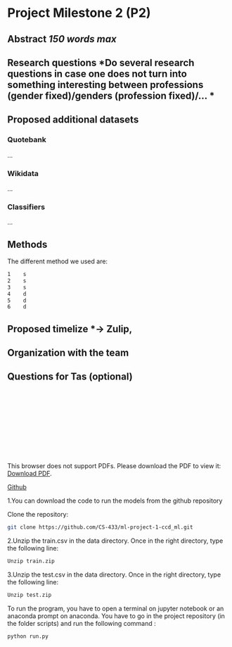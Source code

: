 # Project Milestone 2 (P2)

## Abstract *150 words max*


## Research questions *Do several research questions in case one does not turn into something interesting between professions (gender fixed)/genders (profession fixed)/... *


## Proposed additional datasets

### Quotebank

...

### Wikidata

...

### Classifiers

...


## Methods
 The different method we used are:
```bash
1    s
2    s
3    s
4    d
5    d
6    d
```

## Proposed timelize *-> Zulip, 


## Organization with the team


## Questions for Tas (optional)


<object data="https://github.com/CS-433/ml-project-1-ccd_ml/blob/main/Machine_Learning_to_discover_Higgs_Boson.pdf" type="application/pdf" width="700px" height="700px">
    <embed src="https://github.com/CS-433/ml-project-1-ccd_ml/blob/main/Machine_Learning_to_discover_Higgs_Boson.pdf">
        <p>This browser does not support PDFs. Please download the PDF to view it: <a href="https://github.com/CS-433/ml-project-1-ccd_ml/blob/main/Machine_Learning_to_discover_Higgs_Boson.pdf">Download PDF</a>.</p>
    </embed>
</object>

[Github](https://github.com/CS-433/ml-project-1-ccd_ml.git)

1.You can download the code to run the models from the github repository 


Clone the repository:
```bash
git clone https://github.com/CS-433/ml-project-1-ccd_ml.git
```
2.Unzip the train.csv in the data directory. Once in the right directory, type the following line:

```bash
Unzip train.zip
```

3.Unzip the test.csv in the data directory. Once in the right directory, type the following line:

```bash
Unzip test.zip
```

To run the program, you have to open a terminal on jupyter notebook or an anaconda prompt on anaconda. You have to go in the project repository (in the folder scripts) and run the following command :
```bash
python run.py
```





